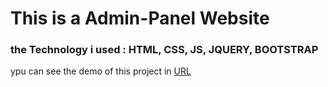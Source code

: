 # This is a Admin-Panel Website

### the Technology i used : HTML, CSS, JS, JQUERY, BOOTSTRAP

ypu can see the demo of this project in [URL](https://hosein-roozbahani.github.io/Admin-Panel/)

